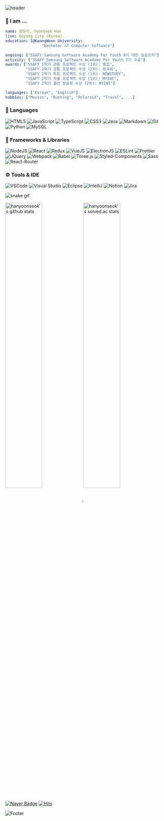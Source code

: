 ![header](https://capsule-render.vercel.app/api?type=waving&color=007ACC&text=Hi,&nbsp;There!&nbsp;🖐️&fontSize=50&fontColor=FFFFFF&width=100)

### 💬 I am ...
```yaml
name: 한윤석, YoonSeok Han
live: Goyang City (Korea)
education: [@KwangWoon University:
                "Bachelor of Computer Software"]
                
ongoing: ["SSAFY_Samsung Software Academy For Youth 8기 대전 실습코치"]
activity: ["SSAFY_Samsung Software Academy For Youth 7기 수료"]
awards: ["SSAFY 1학기 관통 프로젝트 수상 (1위): 벌집", 
         "SSAFY 2학기 공통 프로젝트 수상 (2위): 방과워",
         "SSAFY 2학기 특화 프로젝트 수상 (1위): NEWSTUDY",
         "SSAFY 2학기 자율 프로젝트 수상 (1위): MYINI",
         "SSAFY 2학기 결선 발표회 수상 (2위): MYINI"]

languages: ["Korean", "English"]
hobbies: ["Movies", "Running", "Polaroid", "Travel", ...]
```


### 🎨 Languages  
![HTML5](https://img.shields.io/badge/html5-%23E34F26.svg?style=flat&logo=html5&logoColor=white) ![JavaScript](https://img.shields.io/badge/javascript-%23323330.svg?style=flat&logo=javascript&logoColor=%23F7DF1E) ![TypeScript](https://img.shields.io/badge/typescript-%23007ACC.svg?style=flat&logo=typescript&logoColor=white) ![CSS3](https://img.shields.io/badge/css3-%231572B6.svg?style=flat&logo=css3&logoColor=white) ![Java](https://img.shields.io/badge/java-%23ED8B00.svg?style=flat&logo=java&logoColor=white) ![Markdown](https://img.shields.io/badge/markdown-%23000000.svg?style=flat&logo=markdown&logoColor=white) ![Git](https://img.shields.io/badge/git-%23F05033.svg?style=flat&logo=git&logoColor=white) ![Python](https://img.shields.io/badge/-Python-%233776AB) ![MySQL](https://img.shields.io/badge/-MySQL-%234479A1)
  
  
### 🎲 Frameworks & Libraries
![NodeJS](https://img.shields.io/badge/node.js-6DA55F?style=flat&logo=node.js&logoColor=white) ![React](https://img.shields.io/badge/react-%2320232a.svg?style=flat&logo=React&logoColor=%2361DAFB) ![Redux](https://img.shields.io/badge/redux-%23593d88.svg?style=flat&logo=redux&logoColor=white) ![VueJS](https://img.shields.io/badge/vuejs-%2335495e.svg?style=flat&logo=vuedotjs&logoColor=%234FC08D) ![ElectronJS](https://img.shields.io/badge/Electron-191970?style=flat&logo=Electron&logoColor=white) ![ESLint](https://img.shields.io/badge/ESLint-4B3263?style=flat&logo=eslint&logoColor=white) ![Prettier](https://img.shields.io/badge/-Prettier-%23F7B93E) ![JQuery](https://img.shields.io/badge/jquery-%230769AD.svg?style=flat&logo=jquery&logoColor=white) ![Webpack](https://img.shields.io/badge/webpack-%238DD6F9.svg?style=flat&logo=webpack&logoColor=black) ![Babel](https://img.shields.io/badge/Babel-F9DC3e?style=flat&logo=babel&logoColor=black) ![Three.js](https://img.shields.io/badge/-Three.js-%23000000) ![Styled-Components](https://img.shields.io/badge/-Styled--Components-%23DB7093) ![Sass](https://img.shields.io/badge/-Sass-%23CC6699) ![React-Router](https://img.shields.io/badge/-React--Router-%23CA4245)
  
  
### ⚙️ Tools & IDE
![VSCode](https://img.shields.io/badge/-VSCode-%23007ACC) ![Visual Studio](https://img.shields.io/badge/-Visual%20Studio-%235C2D91) ![Eclipse](https://img.shields.io/badge/-Eclipse-%232C2255) ![IntelliJ](https://img.shields.io/badge/-IntelliJ-%23000000) ![Notion](https://img.shields.io/badge/-Notion-%23000000) ![Jira](https://img.shields.io/badge/-Jira-%230052CC)
  
  
  
![snake gif](https://github.com/hanyoonseok/hanyoonseok/blob/output/github-contribution-grid-snake.svg)

  
<a href="https://github.com/hanyoonseok"> 
<img align="center" width="48%" src="https://github-readme-stats.vercel.app/api?username=hanyoonseok&show_icons=true&theme=radical" alt="hanyoonseok's github stats"/>
</a>

<a href="https://solved.ac/hys6078">
<img width="48%"  align="center" src="http://mazassumnida.wtf/api/v2/generate_badge?boj=hys6078" alt="hanyoonseok's solved.ac stats"/>
</a>

[![Naver Badge](https://img.shields.io/badge/Naver-03C75A?style=flat-square&logo=Naver&logoColor=white&link=mailto:hys6078@naver.com)](mailto:hys6078@naver.com)
[![Hits](https://hits.seeyoufarm.com/api/count/incr/badge.svg?url=https%3A%2F%2Fgithub.com%2Fhanyoonseok&count_bg=%2379C83D&title_bg=%23555555&icon=&icon_color=%23E7E7E7&title=hits&edge_flat=false)](https://hits.seeyoufarm.com)

![Footer](https://capsule-render.vercel.app/api?type=waving&color=007ACC&height=100&section=footer)
